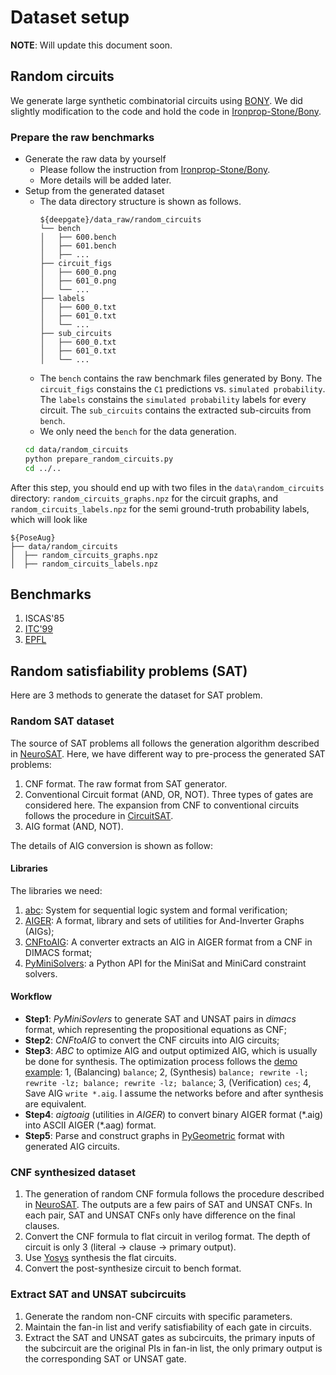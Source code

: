 # Dataset setup

**NOTE**: Will update this document soon.


## Random circuits
We generate large synthetic combinatorial circuits using [BONY](https://github.com/priyankartalukdar/Bony). We did slightly modification to the code and hold the code in [Ironprop-Stone/Bony](https://github.com/Ironprop-Stone/Bony).


### Prepare the raw benchmarks
* Generate the raw data by yourself
  * Please follow the instruction from [Ironprop-Stone/Bony](https://github.com/Ironprop-Stone/Bony).
  * More details will be added later.
* Setup from the generated dataset
  * The data directory structure is shown as follows.
    ```
    ${deepgate}/data_raw/random_circuits
    └── bench
    │   ├── 600.bench
    │   ├── 601.bench
    │   ├── ...
    ├── circuit_figs
    │   ├── 600_0.png
    │   ├── 601_0.png
    │   └── ...
    ├── labels
    │   ├── 600_0.txt
    │   ├── 601_0.txt
    │   └── ...
    ├── sub_circuits
    │   ├── 600_0.txt
    │   ├── 601_0.txt
    │   └── ...
    ``` 
  * The `bench` contains the raw benchmark files generated by Bony. The `circuit_figs` constains the `C1` predictions vs. `simulated probability`. The `labels` constains the `simulated probability` labels for every circuit. The `sub_circuits` contains the extracted sub-circuits from `bench`.
  * We only need the `bench` for the data generation.
  ```sh
  cd data/random_circuits
  python prepare_random_circuits.py
  cd ../..
  ``` 
After this step, you should end up with two files in the `data\random_circuits` directory: `random_circuits_graphs.npz` for the circuit graphs, and `random_circuits_labels.npz` for the semi ground-truth probability labels, which will look like
```
${PoseAug}
├── data/random_circuits
│  ├── random_circuits_graphs.npz
│  ├── random_circuits_labels.npz
```

## Benchmarks
1. ISCAS'85
2. [ITC'99](https://github.com/squillero/itc99-poli)
3. [EPFL](https://github.com/lsils/benchmarks)

## Random satisfiability problems (SAT)
Here are 3 methods to generate the dataset for SAT problem. 
### Random SAT dataset
The source of SAT problems all follows the generation algorithm described in [NeuroSAT](https://arxiv.org/abs/1802.03685). Here, we have different way to pre-process the generated SAT problems:
1. CNF format. The raw format from SAT generator.
2. Conventional Circuit format (AND, OR, NOT). Three types of gates are considered here. The expansion from CNF to conventional circuits follows the procedure in [CircuitSAT](https://openreview.net/forum?id=BJxgz2R9t7).
3. AIG format (AND, NOT).

The details of AIG conversion is shown as follow:
#### Libraries
The libraries we need:
1. [abc](https://github.com/berkeley-abc/abc): System for sequential logic system and formal verification;
2. [AIGER](http://fmv.jku.at/aiger/): A format, library and sets of utilities for And-Inverter Graphs (AIGs);
3. [CNFtoAIG](http://fmv.jku.at/cnf2aig/): A converter extracts an AIG in AIGER format from a CNF in DIMACS format;
4. [PyMiniSolvers](https://github.com/liffiton/PyMiniSolvers): a Python API for the MiniSat and MiniCard constraint solvers.

#### Workflow
* **Step1**: *PyMiniSovlers* to generate SAT and UNSAT pairs in *dimacs* format, which representing the propositional equations as CNF;
* **Step2**: *CNFtoAIG* to convert the CNF circuits into AIG circuits;
* **Step3**: *ABC* to optimize AIG and output optimized AIG, which is usually be done for synthesis. The optimization process follows the [demo example](https://github.com/berkeley-abc/abc/blob/master/src/demo.c): 1, (Balancing) `balance`; 2, (Synthesis) `balance; rewrite -l; rewrite -lz; balance; rewrite -lz; balance`; 3, (Verification) `ces`; 4, Save AIG `write *.aig`. I assume the networks before and after synthesis are equivalent.
* **Step4**: *aigtoaig* (utilities in *AIGER*) to convert binary AIGER format (\*.aig) into ASCII AIGER (\*.aag) format.
* **Step5**: Parse and construct graphs in  [PyGeometric](https://github.com/rusty1s/pytorch_geometric) format with generated AIG circuits.


### CNF synthesized dataset
1. The generation of random CNF formula follows the procedure described in [NeuroSAT](https://arxiv.org/abs/1802.03685). The outputs are a few pairs of SAT and UNSAT CNFs. In each pair, SAT and UNSAT CNFs only have difference on the final clauses. 
2. Convert the CNF formula to flat circuit in verilog format. The depth of circuit is only 3 (literal -> clause -> primary output). 
3. Use [Yosys](https://github.com/YosysHQ/yosys) synthesis the flat circuits. 
4. Convert the post-synthesize circuit to bench format. 

### Extract SAT and UNSAT subcircuits
1. Generate the random non-CNF circuits with specific parameters. 
2. Maintain the fan-in list and verify satisfiability of each gate in circuits. 
3. Extract the SAT and UNSAT gates as subcircuits, the primary inputs of the subcircuit are the original PIs in fan-in list, the only primary output is the corresponding SAT or UNSAT gate. 
